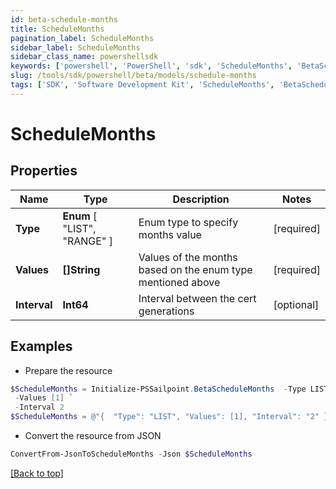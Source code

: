 ```yaml
---
id: beta-schedule-months
title: ScheduleMonths
pagination_label: ScheduleMonths
sidebar_label: ScheduleMonths
sidebar_class_name: powershellsdk
keywords: ['powershell', 'PowerShell', 'sdk', 'ScheduleMonths', 'BetaScheduleMonths'] 
slug: /tools/sdk/powershell/beta/models/schedule-months
tags: ['SDK', 'Software Development Kit', 'ScheduleMonths', 'BetaScheduleMonths']
---
```



# ScheduleMonths

## Properties

Name | Type | Description | Notes
------------ | ------------- | ------------- | -------------
**Type** |  **Enum** [  "LIST",    "RANGE" ] | Enum type to specify months value | [required]
**Values** | **[]String** | Values of the months based on the enum type mentioned above | [required]
**Interval** | **Int64** | Interval between the cert generations | [optional] 

## Examples

- Prepare the resource
```powershell
$ScheduleMonths = Initialize-PSSailpoint.BetaScheduleMonths  -Type LIST `
 -Values [1] `
 -Interval 2
$ScheduleMonths = @"{  "Type": "LIST", "Values": [1], "Interval": "2" }"@
```

- Convert the resource from JSON
```powershell
ConvertFrom-JsonToScheduleMonths -Json $ScheduleMonths
```


[[Back to top]](#) 

